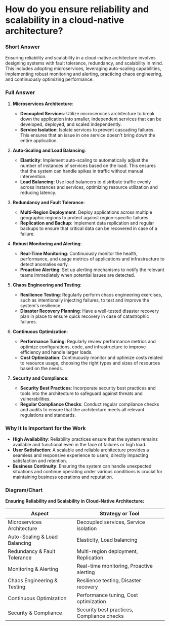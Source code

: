 # How do you ensure reliability and scalability in a cloud-native architecture?

### Short Answer
Ensuring reliability and scalability in a cloud-native architecture involves designing systems with fault tolerance, redundancy, and scalability in mind. This includes adopting microservices, leveraging auto-scaling capabilities, implementing robust monitoring and alerting, practicing chaos engineering, and continuously optimizing performance.

### Full Answer
1. **Microservices Architecture**:
    - **Decoupled Services**: Utilize microservices architecture to break down the application into smaller, independent services that can be developed, deployed, and scaled independently.
    - **Service Isolation**: Isolate services to prevent cascading failures. This ensures that an issue in one service doesn't bring down the entire application.

2. **Auto-Scaling and Load Balancing**:
    - **Elasticity**: Implement auto-scaling to automatically adjust the number of instances of services based on the load. This ensures that the system can handle spikes in traffic without manual intervention.
    - **Load Balancing**: Use load balancers to distribute traffic evenly across instances and services, optimizing resource utilization and reducing latency.

3. **Redundancy and Fault Tolerance**:
    - **Multi-Region Deployment**: Deploy applications across multiple geographic regions to protect against region-specific failures.
    - **Replication and Backup**: Implement data replication and regular backups to ensure that critical data can be recovered in case of a failure.

4. **Robust Monitoring and Alerting**:
    - **Real-Time Monitoring**: Continuously monitor the health, performance, and usage metrics of applications and infrastructure to detect anomalies early.
    - **Proactive Alerting**: Set up alerting mechanisms to notify the relevant teams immediately when potential issues are detected.

5. **Chaos Engineering and Testing**:
    - **Resilience Testing**: Regularly perform chaos engineering exercises, such as intentionally injecting failures, to test and improve the system's resilience.
    - **Disaster Recovery Planning**: Have a well-tested disaster recovery plan in place to ensure quick recovery in case of catastrophic failures.

6. **Continuous Optimization**:
    - **Performance Tuning**: Regularly review performance metrics and optimize configurations, code, and infrastructure to improve efficiency and handle larger loads.
    - **Cost Optimization**: Continuously monitor and optimize costs related to resource usage, choosing the right types and sizes of resources based on the needs.

7. **Security and Compliance**:
    - **Security Best Practices**: Incorporate security best practices and tools into the architecture to safeguard against threats and vulnerabilities.
    - **Regular Compliance Checks**: Conduct regular compliance checks and audits to ensure that the architecture meets all relevant regulations and standards.

### Why It Is Important for the Work
- **High Availability**: Reliability practices ensure that the system remains available and functional even in the face of failures or high load.
- **User Satisfaction**: A scalable and reliable architecture provides a seamless and responsive experience to users, directly impacting satisfaction and retention.
- **Business Continuity**: Ensuring the system can handle unexpected situations and continue operating under various conditions is crucial for maintaining business operations and reputation.

### Diagram/Chart
**Ensuring Reliability and Scalability in Cloud-Native Architecture:**

| Aspect                   | Strategy or Tool                          |
|--------------------------|-------------------------------------------|
| Microservices Architecture | Decoupled services, Service isolation    |
| Auto-Scaling & Load Balancing | Elasticity, Load balancing              |
| Redundancy & Fault Tolerance | Multi-region deployment, Replication    |
| Monitoring & Alerting    | Real-time monitoring, Proactive alerting |
| Chaos Engineering & Testing | Resilience testing, Disaster recovery   |
| Continuous Optimization  | Performance tuning, Cost optimization     |
| Security & Compliance    | Security best practices, Compliance checks |
